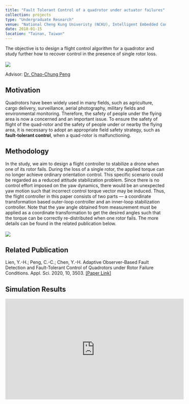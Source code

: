 ```yaml
---
title: "Fault Tolerant Control of a quadrotor under actuator failures"
collection: projects
type: "Undergraduate Research"
venue: "National Cheng Kung Univeristy (NCKU), Intelligent Embedded Control (IEC) Lab, Department of Aeronautics and Astronautics"
date: 2018-01-15
location: "Tainan, Taiwan"
---
```

The objective is to design a flight control algorithm for a quadrotor and study further how to recover control in the presence of single rotor loss. <br /><br /> ![](http://yi-hsuan-chen.github.io/files/ftc_drone.gif) 

Advisor: [Dr. Chao-Chung Peng](https://scholar.google.com/citations?user=YzN8zoUAAAAJ&hl=en)<br />

## Motivation
Quadrotors have been widely used in many fields, such as agriculture, cargo delivery, surveillance, aerial photography, military fields and environmental monitoring. Therefore, the safety of people under the flying area is now a concerned and an important issue. To ensure the safety of flight of the quad-rotor and the safety of people under or nearby the flying area, it is necessary to adopt an appropriate field safety strategy, such as **fault-tolerant control**, when a quad-rotor is malfunctioning.

## Methodology
In the study, we aim to design a flight controller to stabilize a drone when one of its rotor fails. During the loss of a single rotor, the applied torque can no longer achieve ordinary orientation control. This specific scenario could be regarded as a reduced attitude stabilization problem. Since there is no control effort imposed on the yaw dynamics,
there would be an unexpected yaw motion such that incorrect control torque vector may be induced. Thus, the flight controller in this paper consists of two parts — a coordinate transformation based outer-loop controller and an inner-loop stabilization controller. Note that the yaw angle obtained from measurement must be applied as a coordinate transformation to get the desired angles such that the torque can be correctly re-distributed when one rotor fails. The more details can be found in the related publication below.
<br /> <br /> ![](http://yi-hsuan-chen.github.io/files/ftc.jpg)

## Related Publication
Lien, Y.-H.; Peng, C.-C.; Chen, Y.-H. Adaptive Observer-Based Fault Detection and Fault-Tolerant Control of Quadrotors under Rotor Failure Conditions. Appl. Sci. 2020, 10, 3503. [[Paper Link]](http://yi-hsuan-chen.github.io/files/ftc.jpg)

## Simulation Results
<p align="center">
<iframe width="560" height="315" src="https://www.youtube.com/embed/kR5VIGB4Mvk?si=eNvbgKRFEW2LjbeG" title="YouTube video player" frameborder="0" allow="accelerometer; autoplay; clipboard-write; encrypted-media; gyroscope; picture-in-picture; web-share" referrerpolicy="strict-origin-when-cross-origin" allowfullscreen></iframe>
</p>




<!-- ## Methodology
The error transformation and reconfiguration techniques combined with sacrificing yaw control are applied to realize fault-tolerant control under actuator failures. The input saturation is not considered in our case. This project is mainly hosted by Prof. Chao-Chung Peng, the director of Intelligence Embedded Control Laboratory (IEC-Lab) in Department of Aeronautics and Astronautics, National Cheng Kung University, Taiwan. It was also a part of collaboration with the Industrial Technology Research Institute, a technology research and development institute in Taiwan.

## Methodology
From the above video, we can find that the quadrotor is able to track desired trajectory when fault-tolerance control is engaged. The yaw control is sacrificed to maintain the controllability of x, y, and z directions. In this project, I was mainly charge of testing flight simulator, collecting data, and presenting our research results to collaborators every week.


## Youtube Video -->

<!-- ---
title: "Teaching experience 2"
collection: teaching
type: "Workshop"
permalink: /teaching/2015-spring-teaching-1
venue: "University 1, Department"
date: 2015-01-01
location: "City, Country"
---

This is a description of a teaching experience. You can use markdown like any other post.

Heading 1
======

Heading 2
======

Heading 3
====== -->
